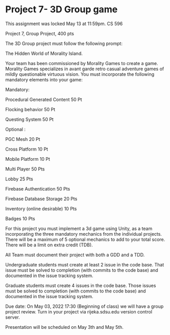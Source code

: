 # Project 7- 3D Group game
This assignment was locked May 13 at 11:59pm.
CS 596 

Project 7, Group Project,  400 pts




The 3D Group project must follow the following prompt: 

 

The Hidden World of Morality Island. 

Your team has been commissioned by Morality Games  to create a game. Morality Games specializes in avant garde retro casual adventure games of mildly questionable virtuous vision. You must incorporate the following mandatory elements into your game:

 

Mandatory:

Procedural Generated Content  50 Pt

Flocking behavior 50 Pt

Questing System 50 Pt

Optional :

PGC Mesh 20 Pt

Cross Platform 10 Pt

Mobile Platform 10 Pt

Multi Player 50 Pts

Lobby 25 Pts

Firebase Authentication 50 Pts

Firebase Database Storage 20 Pts

Inventory (online desirable) 10 Pts

Badges 10 Pts

 

 

 




For this project you must implement a 3d game using Unity, as a team incorporating the three mandatory mechanics from the individual projects. There will be a maximum of 5 optional mechanics to add to your total score. There will be a limit on extra credit (TDB). 

All Team must document their project with both a GDD and a TDD. 

 

Undergraduate students must create at least 2 issue in the code base. That issue must be solved to completion (with commits to the code base) and documented in the issue tracking system. 

 

Graduate students must create 4 issues in the code base. Those issues must be solved to completion (with commits to the code base) and documented in the issue tracking system. 




Due date: On May 03, 2022  17:30 (Beginning of class) we will have a group project review. Turn in your project via rijeka.sdsu.edu version control server.

Presentation will be scheduled on May 3th and May 5th. 
